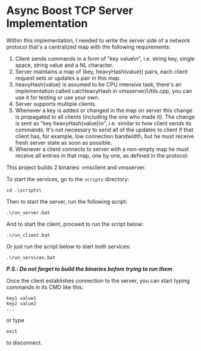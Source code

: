 # Async Boost TCP Server Implementation

Within this implementation, I needed to write the server side of a network protocol that's a centralized map with the following requirements:

1. Client sends commands in a form of "key value\n", i.e. string key, single space, string value and a NL character.
2. Server maintains a map of (key, heavyHash(value)) pairs, each client request sets or updates a pair in this map.
3. heavyHash(value) is assumed to be CPU intensive task, there's an implementation called calcHeavyHash in vmsserver/Utils.cpp, you can use it
   for testing or use your own.
4. Server supports multiple clients.
5. Whenever a key is added or changed in the map on server this change is propagated to all clients (including the one who made it). The change is sent as
   "key heavyHash(value)\n", i.e. similar to how client sends its commands. It's not necessary to send all of the updates to client if that client has,
   for example, low connection bandwidth, but he must receive fresh server state as soon as possible.
6. Whenever a client connects to server with a non-empty map he must receive all entries in that map, one by one, as defined in the protocol.

This project builds 2 binaries: vmsclient and vmsserver.

To start the services, go to the `scripts` directory:
```shell
cd .\scripts\
```

Then to start the server, run the following script:
```shell
.\run_server.bat 
```

And to start the client, proceed to run the script below:
```shell
.\run_client.bat
```

Or just run the script below to start both services:
```shell
.\run_services.bat
```

***P.S.: Do not forget to build the binaries before trying to run them***

Once the client establishes connection to the server, you can start typing commands in its CMD like this:
```
key1 value1
key2 value2
...
```
or type
```
exit
```
to disconnect. 
